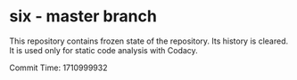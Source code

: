 # six - master branch

This repository contains frozen state of the repository.
Its history is cleared. It is used only for static code
analysis with Codacy.

Commit Time: 1710999932